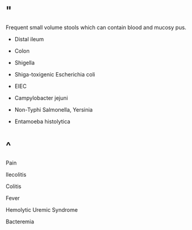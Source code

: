 # "

Frequent small volume stools which can contain blood and mucosy pus.

- Distal ileum
- Colon

- Shigella
- Shiga-toxigenic Escherichia coli
- EIEC
- Campylobacter jejuni
- Non-Typhi Salmonella, Yersinia

- Entamoeba histolytica

# ^

Pain

Ilecolitis

Colitis

Fever

Hemolytic Uremic Syndrome

Bacteremia
